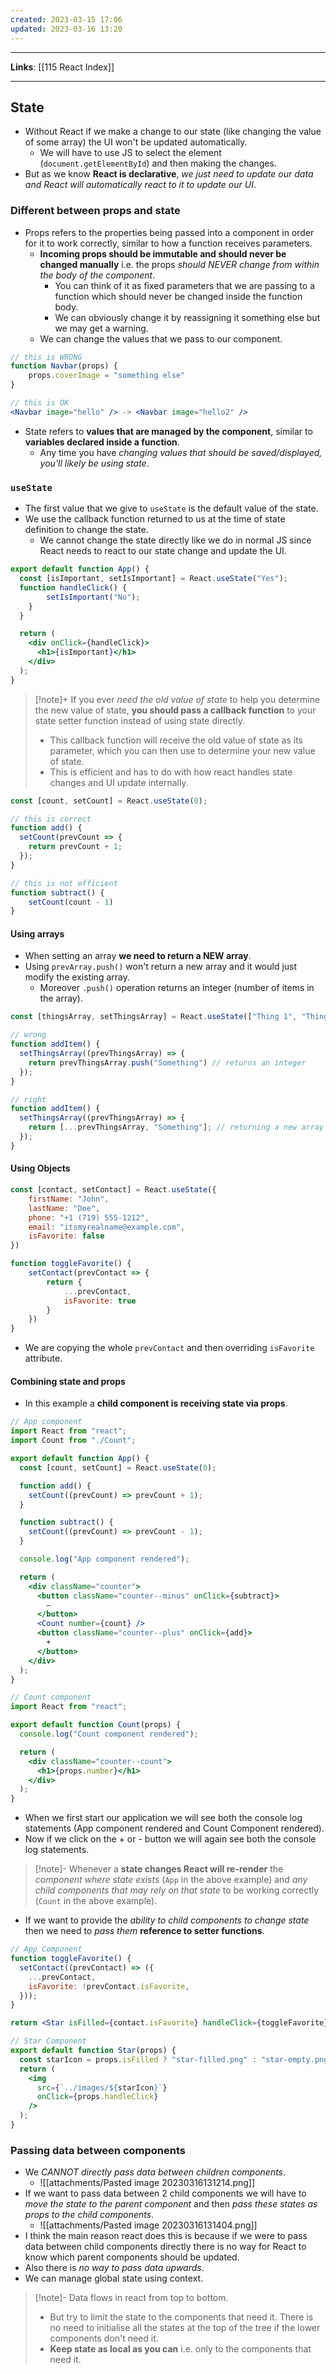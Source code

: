 ```yaml
---
created: 2023-03-15 17:06
updated: 2023-03-16 13:20
---
```

---
**Links**: [[115 React Index]]

---
## State
- Without React if we make a change to our state (like changing the value of some array) the UI won't be updated automatically.
	- We will have to use JS to select the element (`document.getElementById`) and then making the changes.
- But as we know **React is declarative**, *we just need to update our data and React will automatically react to it to update our UI*.

### Different between props and state
- Props refers to the properties being passed into a component in order for it to work correctly, similar to how a function receives parameters. 
	- **Incoming props should be immutable and should never be changed manually** i.e. the props *should NEVER change from within the body of the component*.
		- You can think of it as fixed parameters that we are passing to a function which should never be changed inside the function body.
		- We can obviously change it by reassigning it something else but we may get a warning.
	- We can change the values that we pass to our component.

```jsx
// this is WRONG
function Navbar(props) {
	props.coverImage = "something else"
}

// this is OK
<Navbar image="hello" /> -> <Navbar image="hello2" />
```

- State refers to **values that are managed by the component**, similar to **variables declared inside a function**. 
	- Any time you have *changing values that should be saved/displayed, you'll likely be using state*.

### `useState`
- The first value that we give to `useState` is the default value of the state.
- We use the callback function returned to us at the time of state definition to change the state.
	- We cannot change the state directly like we do in normal JS since React needs to react to our state change and update the UI.

```jsx
export default function App() {
  const [isImportant, setIsImportant] = React.useState("Yes");
  function handleClick() {
	    setIsImportant("No");
    }
  }

  return (
    <div onClick={handleClick}>
      <h1>{isImportant}</h1>
    </div>
  );
}
```


> [!note]+ If you ever *need the old value of state* to help you determine the new value of state, **you should pass a callback function** to your state setter function instead of using state directly. 
> - This callback function will receive the old value of state as its parameter, which you can then use to determine your new value of state.
> - This is efficient and has to do with how react handles state changes and UI update internally.

```jsx
const [count, setCount] = React.useState(0);

// this is correct
function add() {
  setCount(prevCount => {
    return prevCount + 1;
  });
}

// this is not efficient
function subtract() {
	setCount(count - 1)
}
```

#### Using arrays
- When setting an array **we need to return a NEW array**.
- Using `prevArray.push()` won't return a new array and it would just modify the existing array. 
	- Moreover `.push()` operation returns an integer (number of items in the array).

```jsx
const [thingsArray, setThingsArray] = React.useState(["Thing 1", "Thing 2"]);

// wrong
function addItem() {
  setThingsArray((prevThingsArray) => {
    return prevThingsArray.push("Something") // returns an integer
  });
}

// right
function addItem() {
  setThingsArray((prevThingsArray) => {
    return [...prevThingsArray, "Something"]; // returning a new array
  });
}
```

#### Using Objects
```jsx
const [contact, setContact] = React.useState({
    firstName: "John",
    lastName: "Doe",
    phone: "+1 (719) 555-1212",
    email: "itsmyrealname@example.com",
    isFavorite: false
})

function toggleFavorite() {
    setContact(prevContact => {
        return {
            ...prevContact,
            isFavorite: true
        }
    })
}
```

- We are copying the whole `prevContact` and then overriding `isFavorite` attribute.

#### Combining state and props
- In this example a **child component is receiving state via props**.
```jsx
// App component
import React from "react";
import Count from "./Count";

export default function App() {
  const [count, setCount] = React.useState(0);

  function add() {
    setCount((prevCount) => prevCount + 1);
  }

  function subtract() {
    setCount((prevCount) => prevCount - 1);
  }

  console.log("App component rendered");

  return (
    <div className="counter">
      <button className="counter--minus" onClick={subtract}>
        –
      </button>
      <Count number={count} />
      <button className="counter--plus" onClick={add}>
        +
      </button>
    </div>
  );
}

// Count component
import React from "react";

export default function Count(props) {
  console.log("Count component rendered");

  return (
    <div className="counter--count">
      <h1>{props.number}</h1>
    </div>
  );
}
```

- When we first start our application we will see both the console log statements (App component rendered and Count Component rendered).
- Now if we click on the + or - button we will again see both the console log statements.

> [!note]- Whenever a **state changes React will re-render** the *component where state exists* (`App` in the above example) and *any child components that may rely on that state* to be working correctly (`Count` in the above example).

- If we want to provide the *ability to child components to change state* then we need to *pass them* **reference to setter functions**.

```jsx
// App Component
function toggleFavorite() {
  setContact((prevContact) => ({
    ...prevContact,
    isFavorite: !prevContact.isFavorite,
  }));
}

return <Star isFilled={contact.isFavorite} handleClick={toggleFavorite} />;

// Star Component
export default function Star(props) {
  const starIcon = props.isFilled ? "star-filled.png" : "star-empty.png";
  return (
    <img
      src={`../images/${starIcon}`}
      onClick={props.handleClick}
    />
  );
}
```

### Passing data between components
- We *CANNOT directly pass data between children components*.
	- ![[attachments/Pasted image 20230316131214.png]]
- If we want to pass data between 2 child components we will have to *move the state to the parent component* and then *pass these states as props to the child components*.
	- ![[attachments/Pasted image 20230316131404.png]]
- I think the main reason react does this is because if we were to pass data between child components directly there is no way for React to know which parent components should be updated.
- Also there is *no way to pass data upwards*.
- We can manage global state using context.

> [!note]- Data flows in react from top to bottom. 
> - But try to limit the state to the components that need it. There is no need to initialise all the states at the top of the tree if the lower components don't need it.
> - **Keep state as local as you can** i.e. only to the components that need it.
